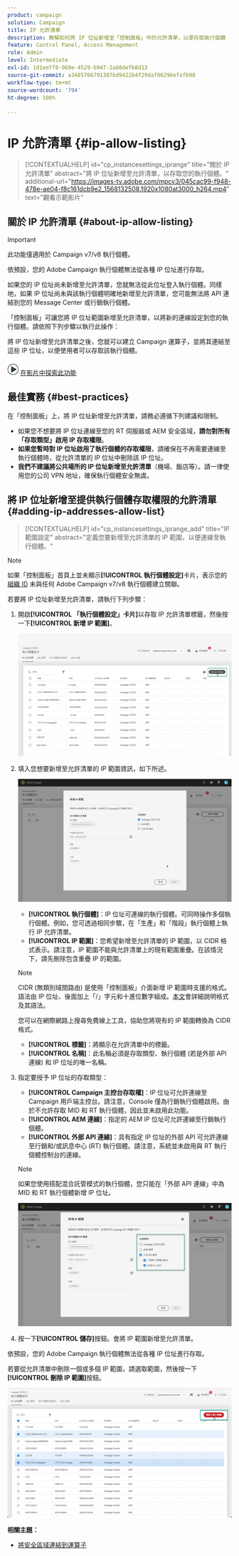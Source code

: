 ```yaml
---
product: campaign
solution: Campaign
title: IP 允許清單
description: 瞭解如何將 IP 位址新增至「控制面板」中的允許清單，以便存取執行個體
feature: Control Panel, Access Management
role: Admin
level: Intermediate
exl-id: 1d1eeff8-969e-4529-b947-2a68defb8d13
source-git-commit: a3485766791387bd9422b4f29daf86296efafb98
workflow-type: tm+mt
source-wordcount: '794'
ht-degree: 100%

---
```


# IP 允許清單 {#ip-allow-listing}

>[!CONTEXTUALHELP]
>id="cp_instancesettings_iprange"
>title="關於 IP 允許清單"
>abstract="將 IP 位址新增至允許清單，以存取您的執行個體。"
>additional-url="https://images-tv.adobe.com/mpcv3/045cac99-f948-478e-ae04-f8c161dcb9e2_1568132508.1920x1080at3000_h264.mp4" text="觀看示範影片"

## 關於 IP 允許清單 {#about-ip-allow-listing}

>[!IMPORTANT]
>
>此功能僅適用於 Campaign v7/v8 執行個體。

依預設，您的 Adobe Campaign 執行個體無法從各種 IP 位址進行存取。

如果您的 IP 位址尚未新增至允許清單，您就無法從此位址登入執行個體。同樣地，如果 IP 位址尚未與該執行個體明確地新增至允許清單，您可能無法將 API 連結到您的 Message Center 或行銷執行個體。

「控制面板」可讓您將 IP 位址範圍新增至允許清單，以將新的連線設定到您的執行個體。請依照下列步驟以執行此操作：

將 IP 位址新增至允許清單之後，您就可以建立 Campaign 運算子，並將其連結至這些 IP 位址，以便使用者可以存取該執行個體。

![](assets/do-not-localize/how-to-video.png) [在影片中探索此功能](https://experienceleague.adobe.com/docs/campaign-classic-learn/control-panel/instance-settings/ip-allow-listing.html?lang=zh-Hant#instance-settings)

## 最佳實務 {#best-practices}

在「控制面板」上，將 IP 位址新增至允許清單，請務必遵循下列建議和限制。

* 如果您不想要將 IP 位址連線至您的 RT 伺服器或 AEM 安全區域，**請勿對所有「存取類型」啟用 IP 存取權限**。
* **如果您暫時對 IP 位址啟用了執行個體的存取權限**，請確保在不再需要連線至執行個體時，從允許清單的 IP 位址中刪除該 IP 位址。
* **我們不建議將公共場所的 IP 位址新增至允許清單**（機場、飯店等）。請一律使用您的公司 VPN 地址，確保執行個體安全無虞。

## 將 IP 位址新增至提供執行個體存取權限的允許清單 {#adding-ip-addresses-allow-list}

>[!CONTEXTUALHELP]
>id="cp_instancesettings_iprange_add"
>title="IP 範圍設定"
>abstract="定義您要新增至允許清單的 IP 範圍，以便連線至執行個體。"

>[!NOTE]
>
>如果「控制面板」首頁上並未顯示&#x200B;**[!UICONTROL 執行個體設定]**&#x200B;卡片，表示您的[組織 ID](https://experienceleague.adobe.com/docs/core-services/interface/administration/organizations.html?lang=zh-Hant) 未與任何 Adobe Campaign v7/v8 執行個體建立關聯。

若要將 IP 位址新增至允許清單，請執行下列步驟：

1. 開啟&#x200B;**[!UICONTROL 「執行個體設定」卡片]**&#x200B;以存取 IP 允許清單標籤，然後按一下&#x200B;**[!UICONTROL 新增 IP 範圍]**。



   ![](assets/ip_whitelist_list1.png)

1. 填入您想要新增至允許清單的 IP 範圍資訊，如下所述。

   ![](assets/ip_whitelist_add1.png)

   * **[!UICONTROL 執行個體]**：IP 位址可連線的執行個體。可同時操作多個執行個體。例如，您可透過相同步驟，在「生產」和「階段」執行個體上執行 IP 允許清單。
   * **[!UICONTROL IP 範圍]**：您希望新增至允許清單的 IP 範圍，以 CIDR 格式表示。請注意，IP 範圍不能與允許清單上的現有範圍重疊。在該情況下，請先刪除包含重疊 IP 的範圍。

   >[!NOTE]
   >
   >CIDR (無類別域間路由) 是使用「控制面板」介面新增 IP 範圍時支援的格式。語法由 IP 位址、後面加上「/」字元和十進位數字組成。[本文](https://whatismyipaddress.com/cidr)會詳細說明格式及其語法。
   >
   >您可以在網際網路上搜尋免費線上工具，協助您將現有的 IP 範圍轉換為 CIDR 格式。

   * **[!UICONTROL 標籤]**：將顯示在允許清單中的標籤。
   * **[!UICONTROL 名稱]**：此名稱必須是存取類型、執行個體 (若是外部 API 連線) 和 IP 位址的唯一名稱。

1. 指定要授予 IP 位址的存取類型：

   * **[!UICONTROL Campaign 主控台存取權]**：IP 位址可允許連線至 Campaign 用戶端主控台。請注意，Console 僅為行銷執行個體啟用。由於不允許存取 MID 和 RT 執行個體，因此並未啟用此功能。
   * **[!UICONTROL AEM 連線]**：指定的 AEM IP 位址可允許連線至行銷執行個體。
   * **[!UICONTROL 外部 API 連線]**：具有指定 IP 位址的外部 API 可允許連線至行銷和/或訊息中心 (RT) 執行個體。請注意，系統並未啟用與 RT 執行個體控制台的連線。

   >[!NOTE]
   >
   >如果您使用搭配混合託管模式的執行個體，您只能在「外部 API 連線」中為 MID 和 RT 執行個體新增 IP 位址。

   ![](assets/ip_whitelist_acesstype.png)

1. 按一下&#x200B;**[!UICONTROL 儲存]**&#x200B;按鈕。會將 IP 範圍新增至允許清單。

   <!--![](assets/ip_whitelist_added.png)-->

依預設，您的 Adobe Campaign 執行個體無法從各種 IP 位址進行存取。

若要從允許清單中刪除一個或多個 IP 範圍，請選取範圍，然後按一下&#x200B;**[!UICONTROL 刪除 IP 範圍]**&#x200B;按鈕。

![](assets/ip_whitelist_delete.png)

**相關主題：**

* [將安全區域連結到運算子](https://experienceleague.adobe.com/docs/campaign-classic/using/installing-campaign-classic/additional-configurations/security-zones.html?lang=zh-Hant#linking-a-security-zone-to-an-operator)
